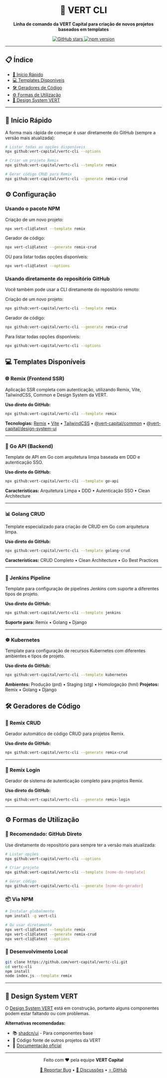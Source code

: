 <h1 align="center" id="title">🚀 VERT CLI</h1>

<p align="center" id="description">
  <strong>Linha de comando da VERT Capital para criação de novos projetos baseados em templates</strong>
</p>

<p align="center">
  <a href="https://github.com/vert-capital/vertc-cli">
    <img src="https://img.shields.io/github/stars/vert-capital/vertc-cli?style=social" alt="GitHub stars">
  </a>
  <a href="https://www.npmjs.com/package/vert-cli">
    <img src="https://img.shields.io/npm/v/vert-cli" alt="npm version">
  </a>
</p>

---

## 📋 Índice

- [🚀 Início Rápido](#-início-rápido)
- [💻 Templates Disponíveis](#-templates-disponíveis)
- [🛠️ Geradores de Código](#️-geradores-de-código)
- [⚙️ Formas de Utilização](#️-formas-de-utilização)
- [📗 Design System VERT](#-design-system-vert)

---

## 🚀 Início Rápido

A forma mais rápida de começar é usar diretamente do GitHub (sempre a versão mais atualizada):

```bash
# Listar todas as opções disponíveis
npx github:vert-capital/vertc-cli --options

# Criar um projeto Remix
npx github:vert-capital/vertc-cli --template remix

# Gerar código CRUD para Remix
npx github:vert-capital/vertc-cli --generate remix-crud
```

<h2>⚙️ Configuração</h2>

### Usando o pacote NPM

Criação de um novo projeto:
```bash
npx vert-cli@latest --template remix
```

Gerador de código:
```bash
npx vert-cli@latest --generate remix-crud
```

OU para listar todas opções disponíveis:
```bash
npx vert-cli@latest --options
```

### Usando diretamente do repositório GitHub

Você também pode usar a CLI diretamente do repositório remoto:

Criação de um novo projeto:
```bash
npx github:vert-capital/vertc-cli --template remix
```

Gerador de código:
```bash
npx github:vert-capital/vertc-cli --generate remix-crud
```

Para listar todas opções disponíveis:
```bash
npx github:vert-capital/vertc-cli --options
```

## 💻 Templates Disponíveis

### 🌐 Remix (Frontend SSR)
Aplicação SSR completa com autenticação, utilizando Remix, Vite, TailwindCSS, Common e Design System da VERT.

**Uso direto do GitHub:**
```bash
npx github:vert-capital/vertc-cli --template remix
```

**Tecnologias:** [Remix](https://remix.run/) • [Vite](https://vitejs.dev/) • [TailwindCSS](https://tailwindcss.com/) • [@vert-capital/common](https://www.npmjs.com/package/@vert-capital/common) • [@vert-capital/design-system-ui](https://www.npmjs.com/package/@vert-capital/design-system-ui)

---

### 🔧 Go API (Backend)
Template de API em Go com arquitetura limpa baseada em DDD e autenticação SSO.

**Uso direto do GitHub:**
```bash
npx github:vert-capital/vertc-cli --template go-api
```

**Características:** Arquitetura Limpa • DDD • Autenticação SSO • Clean Architecture

---

### 📊 Golang CRUD
Template especializado para criação de CRUD em Go com arquitetura limpa.

**Uso direto do GitHub:**
```bash
npx github:vert-capital/vertc-cli --template golang-crud
```

**Características:** CRUD Completo • Clean Architecture • Go Best Practices

---

### 🔄 Jenkins Pipeline
Template para configuração de pipelines Jenkins com suporte a diferentes tipos de projeto.

**Uso direto do GitHub:**
```bash
npx github:vert-capital/vertc-cli --template jenkins
```

**Suporte para:** Remix • Golang • Django

---

### ☸️ Kubernetes
Template para configuração de recursos Kubernetes com diferentes ambientes e tipos de projeto.

**Uso direto do GitHub:**
```bash
npx github:vert-capital/vertc-cli --template kubernetes
```

**Ambientes:** Produção (prd) • Staging (stg) • Homologação (hml)
**Projetos:** Remix • Golang • Django

## 🛠️ Geradores de Código

### 📝 Remix CRUD
Gerador automático de código CRUD para projetos Remix.

**Uso direto do GitHub:**
```bash
npx github:vert-capital/vertc-cli --generate remix-crud
```

---

### 🔐 Remix Login
Gerador de sistema de autenticação completo para projetos Remix.

**Uso direto do GitHub:**
```bash
npx github:vert-capital/vertc-cli --generate remix-login
```

---

## ⚙️ Formas de Utilização

### 🌟 Recomendado: GitHub Direto
Use diretamente do repositório para sempre ter a versão mais atualizada:

```bash
# Listar opções
npx github:vert-capital/vertc-cli --options

# Criar projeto
npx github:vert-capital/vertc-cli --template [nome-do-template]

# Gerar código
npx github:vert-capital/vertc-cli --generate [nome-do-gerador]
```

### 📦 Via NPM
```bash
# Instalar globalmente
npm install -g vert-cli

# Ou usar diretamente
npx vert-cli@latest --template remix
npx vert-cli@latest --generate remix-crud
npx vert-cli@latest --options
```

### 🔧 Desenvolvimento Local
```bash
git clone https://github.com/vert-capital/vertc-cli.git
cd vertc-cli
npm install
node index.js --template remix
```

---

## 📗 Design System VERT

O [Design System VERT](https://doc.design-system.vert-capital.app) está em construção, portanto alguns componentes podem estar faltando ou com problemas.

**Alternativas recomendadas:**
- 📚 [shadcn/ui](https://ui.shadcn.com/) - Para componentes base
- 🎨 Código fonte de outros projetos da VERT
- 📖 [Documentação oficial](https://doc.design-system.vert-capital.app)

---

<div align="center">
  <p>Feito com ❤️ pela equipe <strong>VERT Capital</strong></p>

  <a href="https://github.com/vert-capital/vertc-cli/issues">🐛 Reportar Bug</a> •
  <a href="https://github.com/vert-capital/vertc-cli/discussions">💬 Discussões</a> •
  <a href="https://github.com/vert-capital/vertc-cli">⭐ GitHub</a>
</div>
